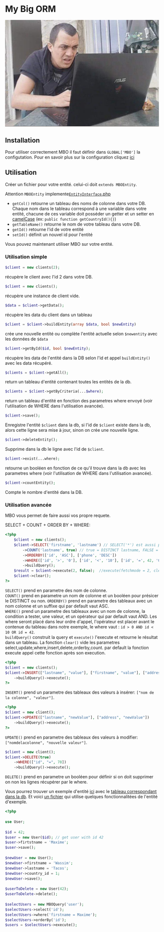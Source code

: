 # My Big ORM

![TheKairi78, french youtuber staring at a computer](img/tk_orm.png?raw=true)

## Installation

Pour utiliser correctement MBO il faut définir dans `GLOBAL['MBO']` la configutation. Pour en savoir plus sur la configuration cliquez [ici](https://github.com/MrStrikes/my_big_orm/blob/master/config/config.json.dist)

## Utilisation

Créer un fichier pour votre entité. celui-ci doit `extends MBOEntity`.  

Attention `MBOEntity` implemente[`EntityInterface`.php](https://github.com/MrStrikes/my_big_orm/blob/master/src/MBO/EntityInterface.php)  
* `getCol()` retourne un tableau des noms de colonne dans votre DB. Chaque nom dans le tableau correspond à une variable dans votre entité, chacune de ces variable doit posséder un getter et un setter en [camelCase](https://fr.wikipedia.org/wiki/Camel_case) (ex: `public function getCountryId(){}`)
* `getTableName()` retourne le nom de votre tableau dans votre DB.
* `getId()` retourne l'id de votre entité  
* `setId()` définit un nouvel id pour l'entité

Vous pouvez maintenant utiliser MBO sur votre entité.

### Utilisation simple

```php
$client = new clients(2);
```
récupère le client avec l'id 2 dans votre DB.
```php
$client = new clients();
```
récupère une instance de client vide.
```php
$data = $client->getData();
```
récupère les data du client dans un tableau
```php
$client = $client->buildEntity(array $data, bool $newEntity)
```
crée une nouvelle entité ou complète l'entité actuelle selon `$newentity` avec les données de `$data`
```php
$client->getById($id, bool $newEntity);
```
récupère les data de l'entité dans la DB selon l'id et appel `buildEntity()` avec les data récupéré.
```php
$clients = $client->getAll();
```
return un tableau d'entité contenant toutes les entités de la db.
```php
$clients = $client->getByCriteria(...$where);
```
return un tableau d'entité en fonction des parametres where envoyé (voir l'utilisation de WHERE dans l'utilisation avancée).
```php
$client->save();
```
Enregistre l'entité `$client` dans la db, si l'id de `$client` existe dans la db, alors cette ligne sera mise à jour, sinon on crée une nouvelle ligne.  
```php
$client->deleteEntity();
```
Supprime dans la db le ligne avec l'id de `$client`.
```php
$client->exist(...where);
```
retourne un booléen en fonction de ce qu'il trouve dans la db avec les parametres where (voir l'utilisation de WHERE dans l'utilisation avancée).
```php
$client->countEntity();
```
Compte le nombre d'entité dans la DB.

### Utilisation avancée

MBO vous permet de faire aussi vos propre requete.

SELECT + COUNT + ORDER BY + WHERE:
```php
<?php
    $client = new clients();
    $client->SELECT('firstname', 'lastname') // SELECT('*') est aussi possible
        ->COUNT('lastname', true) // true = DISTINCT lastname, FALSE = lastname, false par default
        ->ORDERBY(['id', 'ASC'], ['phone', 'DESC']) 
        ->WHERE(['id', '>', '0'], ['id', '<', '10'], ['id', '=', 42, 'OR'])
        ->buildQuery();
    $result = $client->execute(2, false);  //execute(fetchmode = 2, clear = true)
    $client->clear();
?>
```
`SELECT()` prend en parametre des nom de colonne.  
`COUNT()` prend en parametre un nom de colonne et un booléen pour présicer le DISTINCT ou non.
`ORDERBY()` prend en parametre des tableaux avec un nom colonne et un suffixe qui par default vaut ASC.  
`WHERE()` prend un parametre des tableaux avec un nom de colonne, la condition a tester, une valeur, et un opérateur qui par default vaut AND. Les where seront placé dans leur ordre d'appel, l'opérateur est placer avant le  contenue du tableau dans notre exemple, le where vaut : `id > 0 AND id < 10 OR id = 42`.  
`buildQuery()` construit la query et `execute()` l'execute et retourne le résultat dans un tableau.
La fonction `clear()` vide les parametres select,update,where,insert,delete,orderby,count. par default la fonction execute appel cette fonction après son execution.  

```php
<?php
$client = new clients();
$client->INSERT(["lastname", "value"], ["firstname", "value"], ["address", "value"], ["city", "value"], ["country_id", "value"], ["phone", "value"], ["email", "value"])
    ->buildQuery()->execute();
?>
```
`INSERT()` prend un parametre des tableaux des valeurs à insérer: `["nom de la colonne", "valeur"]`.  

```php
<?php
$client = new client();
$client->UPDATE(["lastname", "newValue"], ["address", "newValue"])
    ->buildQuery()->execute();
?>
```
`UPDATE()` prend en parametre des tableaux des valeurs à modifier: `["nomdelacolonne", "nouvelle valeur"]`.
```php
$client = new client();
$client->DELETE(true)
    ->WHERE(["id", "=", 78])
    ->buildQuery()->execute();
```
`DELETE()` prend en parametre un booléen pour définir si on doit supprimer on non les lignes récupérer par le where.



Vous pourrez trouver un exemple d'entité [ici](https://github.com/MrStrikes/my_big_orm/blob/master/src/test/clients.php) avec le [tableau correspondant dans la db](https://github.com/MrStrikes/my_big_orm/blob/master/src/test/clients.sql).
Et voici [un fichier](https://github.com/MrStrikes/my_big_orm/blob/master/index.php) qui utilise quelques fonctionnalitées de l'entité d'exemple.



```php
<?php

use User;

$id = 42;
$user = new User($id); // get user with id 42
$user->firtstname = 'Maxime';
$user->save();

$newUser = new User();
$newUser->firstname = 'Wassim';
$newUser->lastname = 'Tacos';
$newUser->country_id = 1;
$newUser->save();

$userToDelete = new User(42);
$userToDelete->delete();

$selectUsers = new MBOQuery('user');
$selectUsers->select('id');
$selectUsers->where('firstname = Maxime');
$selectUsers->orderBy('id');
$users = $selectUsers->execute();
```
